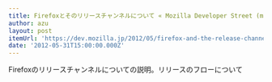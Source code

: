 ```yaml
---
title: Firefoxとそのリリースチャンネルについて « Mozilla Developer Street (modest)
author: azu
layout: post
itemUrl: 'https://dev.mozilla.jp/2012/05/firefox-and-the-release-channels/'
date: '2012-05-31T15:00:00.000Z'
---
```

Firefoxのリリースチャンネルについての説明。リリースのフローについて
